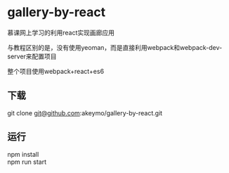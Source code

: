 # gallery-by-react
慕课网上学习的利用react实现画廊应用

与教程区别的是，没有使用yeoman，而是直接利用webpack和webpack-dev-server来配置项目

整个项目使用webpack+react+es6

## 下载
git clone git@github.com:akeymo/gallery-by-react.git

## 运行
npm install  
npm run start

